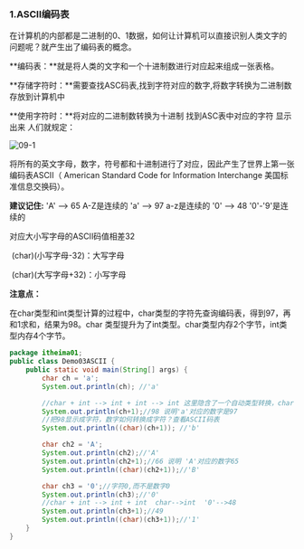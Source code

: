 ### 1.ASCII编码表

​		在计算机的内部都是二进制的0、1数据，如何让计算机可以直接识别人类文字的问题呢？就产生出了编码表的概念。 

**编码表：**就是将人类的文字和一个十进制数进行对应起来组成一张表格。

**存储字符时：**需要查找ASC码表,找到字符对应的数字,将数字转换为二进制数存放到计算机中 

**使用字符时：**将对应的二进制数转换为十进制 找到ASC表中对应的字符 显示出来 人们就规定：

![09-1](D:\GLdeData\JavaSE笔记\img\09-1.jpg)

将所有的英文字母，数字，符号都和十进制进行了对应，因此产生了世界上第一张编码表ASCII（ American Standard Code for Information Interchange 美国标准信息交换码）。

  **建议记住:**
        'A' --> 65  A-Z是连续的
        'a' --> 97  a-z是连续的
        '0' --> 48  '0'-'9'是连续的

   对应大小写字母的ASCII码值相差32

​		(char)(小写字母-32)：大写字母

​		(char)(大写字母+32)：小写字母

**注意点：** 

​		在char类型和int类型计算的过程中，char类型的字符先查询编码表，得到97，再和1求和，结果为98。char 类型提升为了int类型。char类型内存2个字节，int类型内存4个字节。

```java
package itheima01;
public class Demo03ASCII {
    public static void main(String[] args) {
        char ch = 'a';
        System.out.println(ch); //'a'

        //char + int --> int + int --> int 这里隐含了一个自动类型转换，char --> int?查看ASCII码表
        System.out.println(ch+1);//98 说明'a'对应的数字是97
        //把98显示成字符，数字如何转换成字符？查看ASCII码表
        System.out.println((char)(ch+1)); //'b'

        char ch2 = 'A';
        System.out.println(ch2);//'A'
        System.out.println(ch2+1);//66 说明 'A'对应的数字65
        System.out.println((char)(ch2+1));//'B'

        char ch3 = '0';//字符0,而不是数字0
        System.out.println(ch3);//'0'
        //char + int --> int + int  char-->int  '0'-->48
        System.out.println(ch3+1);//49
        System.out.println((char)(ch3+1));//'1'
    }
}
```